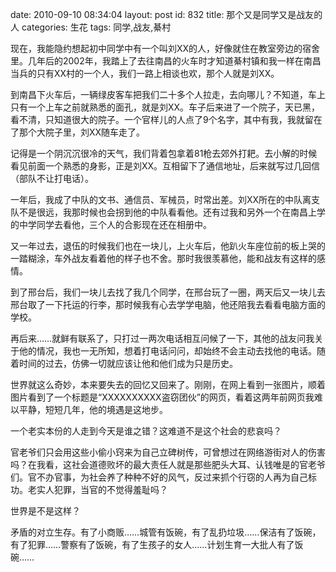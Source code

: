 date: 2010-09-10 08:34:04
layout: post
id: 832
title: 那个又是同学又是战友的人
categories: 生花
tags: 同学,战友,綦村

现在，我能隐约想起初中同学中有一个叫刘XX的人，好像就住在教室旁边的宿舍里。几年后的2002年，我踏上了去往南昌的火车时才知道綦村镇和我一样在南昌当兵的只有XX村的一个人，我们一路上相谈也欢，那个人就是刘XX。

到南昌下火车后，一辆绿皮客车把我们二十多个人拉走，去向哪儿？不知道，车上只有一个上车之前就熟悉的面孔，就是刘XX。车子后来进了一个院子，天已黑，看不清，只知道很大的院子。一个官样儿的人点了9个名字，其中有我，我就留在了那个大院子里，刘XX随车走了。

记得是一个阴沉沉很冷的天气，我们背着包拿着81枪去郊外打耙。去小解的时候看见前面一个熟悉的身影，正是刘XX。互相留下了通信地址，后来就写过几回信（部队不让打电话）。

一年后，我成了中队的文书、通信员、军械员，时常出差。刘XX所在的中队离支队不是很远，我那时候也会拐到他的中队看看他。还有过我和另外一个在南昌上学的中学同学去看他，三个人的合影现在还在相册中。

又一年过去，退伍的时候我们也在一块儿，上火车后，他趴火车座位前的板上哭的一踏糊涂，车外战友看着他的样子也不舍。那时我很羡慕他，能和战友有这样的感情。

到了邢台后，我们一块儿去找了我几个同学，在邢台玩了一圈，两天后又一块儿去邢台取了一下托运的行李，那时候我有心去学学电脑，他还陪我去看看电脑方面的学校。

再后来……就鲜有联系了，只打过一两次电话相互问候了一下，其他的战友问我关于他的情况，我也一无所知，想着打电话问问，却始终不会主动去找他的电话。随着时间的过去，仿佛一切就应该让他和他们成为只是历史。

世界就这么奇妙，本来要失去的回忆又回来了。刚刚，在网上看到一张图片，顺着图片看到了一个标题是“XXXXXXXXXX盗窃团伙”的网页，看着这两年前网页我难以平静，短短几年，他的境遇是这地步。

一个老实本份的人走到今天是谁之错？这难道不是这个社会的悲哀吗？

官老爷们只会用这些小偷小窍来为自己立碑树传，可曾想过在网络游街对人的伤害吗？在我看，这社会道德败坏的最大责任人就是那些肥头大耳、认钱唯是的官老爷们。官不办官事，为社会养了种种不好的风气，反过来抓个行窃的人再为自己标功。老实人犯罪，当官的不觉得羞耻吗？

世界是不是这样？

矛盾的对立生存。有了小商贩……城管有饭碗，有了乱扔垃圾……保洁有了饭碗，有了犯罪……警察有了饭碗，有了生孩子的女人……计划生育一大批人有了饭碗……

